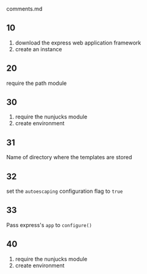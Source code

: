 comments.md

10
--
1) download the express web application framework   
2) create an instance  

20
--
require the path module   

30
--
1) require the nunjucks module  
2) create environment  

31
--
Name of directory where the templates are stored   

32
--
set the `autoescaping` configuration flag to `true`   

33
--
Pass express's `app` to `configure()`

40
--
1) require the nunjucks module   
2) create environment   

